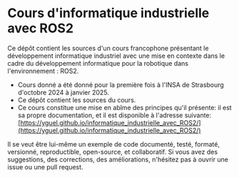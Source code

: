 # Cours d'informatique industrielle avec ROS2

Ce dépôt contient les sources d'un cours francophone présentant le développement informatique industriel avec une mise en contexte dans le cadre du développement informatique pour la robotique dans l'environnement : ROS2.

- Cours donné a été donné pour la première fois à l'INSA de Strasbourg d'octobre 2024 à janvier 2025.
- Ce dépôt contient les sources du cours.
- Ce cours constitue une mise en abîme des principes qu'il présente: il est sa propre documentation, et il est disponible à l'adresse suivante: [https://yguel.github.io/informatique_industrielle_avec_ROS2/](https://yguel.github.io/informatique_industrielle_avec_ROS2/)

Il se veut être lui-même un exemple de code documenté, testé, formaté, versionné, reproductible, open-source, et collaboratif.
Si vous avez des suggestions, des corrections, des améliorations, n'hésitez pas à ouvrir une issue ou une pull request.